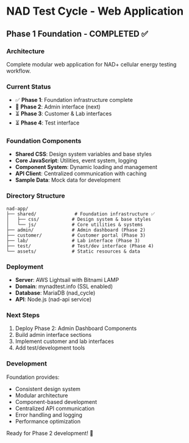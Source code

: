 # NAD Test Cycle - Web Application

## Phase 1 Foundation - COMPLETED ✅

### Architecture
Complete modular web application for NAD+ cellular energy testing workflow.

### Current Status
- ✅ **Phase 1**: Foundation infrastructure complete
- 🔄 **Phase 2**: Admin interface (next)
- ⏳ **Phase 3**: Customer & Lab interfaces
- ⏳ **Phase 4**: Test interface

### Foundation Components
- **Shared CSS**: Design system variables and base styles
- **Core JavaScript**: Utilities, event system, logging
- **Component System**: Dynamic loading and management  
- **API Client**: Centralized communication with caching
- **Sample Data**: Mock data for development

### Directory Structure
```
nad-app/
├── shared/              # Foundation infrastructure ✅
│   ├── css/            # Design system & base styles
│   └── js/             # Core utilities & systems
├── admin/              # Admin dashboard (Phase 2)
├── customer/           # Customer portal (Phase 3)
├── lab/                # Lab interface (Phase 3)
├── test/               # Test/dev interface (Phase 4)
└── assets/             # Static resources & data
```

### Deployment
- **Server**: AWS Lightsail with Bitnami LAMP
- **Domain**: mynadtest.info (SSL enabled)
- **Database**: MariaDB (nad_cycle)
- **API**: Node.js (nad-api service)

### Next Steps
1. Deploy Phase 2: Admin Dashboard Components
2. Build admin interface sections
3. Implement customer and lab interfaces
4. Add test/development tools

### Development
Foundation provides:
- Consistent design system
- Modular architecture
- Component-based development
- Centralized API communication
- Error handling and logging
- Performance optimization

Ready for Phase 2 development! 🚀
